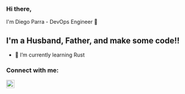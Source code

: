 ### Hi there, 

I'm Diego Parra - DevOps Engineer 👋


## I'm a Husband, Father, and make some code!!

- 🌱 I’m currently learning Rust 


### Connect with me:

[<img align="left" alt="diego-parra | LinkedIn" width="22px" src="https://cdn.jsdelivr.net/npm/simple-icons@v3/icons/linkedin.svg" />](https://www.linkedin.com/in/diego-parra/)


